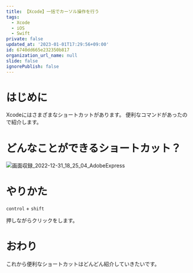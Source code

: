 ```yaml
---
title: 【Xcode】一括でカーソル操作を行う
tags:
  - Xcode
  - iOS
  - Swift
private: false
updated_at: '2023-01-01T17:29:56+09:00'
id: 6740dd665e232350b817
organization_url_name: null
slide: false
ignorePublish: false
---
```

# はじめに
Xcodeにはさまざまなショートカットがあります。
便利なコマンドがあったので紹介します。

# どんなことができるショートカット？
![画面収録_2022-12-31_18_25_04_AdobeExpress](https://user-images.githubusercontent.com/84154073/210131759-1a6aea90-2bc9-4897-badf-4e8cfb185428.gif)

# やりかた
`control` + `shift`

押しながらクリックをします。

# おわり
これから便利なショートカットはどんどん紹介していきたいです。
